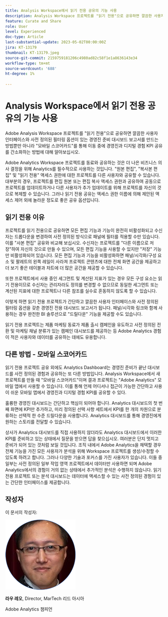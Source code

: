 ```yaml
---
title: Analysis Workspace에서 읽기 전용 공유의 기능 사용
description: Analysis Workspace 프로젝트를 "읽기 전용"으로 공유하면 깔끔한 사용자 인터페이스와 사전 정의된 필터링 옵션이 있는 경영진 준비 대시보드 보고서를 만드는 방법뿐만 아니라 "모바일 스코어카드"를 통해 이동 중에 경영진과 디지털 경험 KPI를 공유하는 작업을 간소화하는 방법에 대해 알아보십시오.
feature: Curate and Share
role: User
level: Experienced
doc-type: Article
last-substantial-update: 2023-05-02T00:00:00Z
jira: KT-13179
thumbnail: KT-13179.jpeg
source-git-commit: 2159759181206c4980ad82c58f1e1a8636143e34
workflow-type: tm+mt
source-wordcount: '688'
ht-degree: 1%

---
```



# Analysis Workspace에서 읽기 전용 공유의 기능 사용

Adobe Analysis Workspace 프로젝트를 &quot;읽기 전용&quot;으로 공유하면 깔끔한 사용자 인터페이스와 사전 정의된 필터링 옵션이 있는 경영진 준비 대시보드 보고서를 만드는 방법뿐만 아니라 &quot;모바일 스코어카드&quot;를 통해 이동 중에 경영진과 디지털 경험 KPI 공유를 간소화하는 방법에 대해 알아보십시오.

Adobe Analytics Workspace 프로젝트를 동료와 공유하는 것은 더 나은 비즈니스 의사 결정을 위해 Analytics를 필수적으로 사용하는 것입니다. &quot;원본 편집&quot;, &quot;복사본 편집&quot; 및 &quot;읽기 전용&quot; 액세스 권한에 대한 프로젝트를 다른 사용자와 공유할 수 있습니다. 대부분의 경우, 프로젝트를 편집 원본 또는 편집 복사 액세스 권한과 공유하여 공동으로 프로젝트를 업데이트하거나 다른 사용자가 추가 업데이트를 위해 프로젝트를 자신의 것으로 복제할 수 있습니다. 그러나 읽기 전용 공유는 액세스 권한 이름에 의해 제안된 액세스 제어 외에 놀라운 정도로 좋은 공유 옵션입니다.

## 읽기 전용 이유

프로젝트를 읽기 전용으로 공유하면 모든 편집 기능과 기능이 완전히 비활성화되고 수신자는 드롭다운을 변경하여 사전 정의된 방식으로 패널에 필터를 적용할 수만 있습니다. 이를 &quot;사본 편집&quot; 공유와 비교해 보십시오. 수신자는 프로젝트를 &quot;다른 이름으로 저장&quot;하여 자신의 것으로 만들 수 있으며, 모든 편집 기능을 사용할 수 있지만 &quot;저장&quot; 기능만 비활성화되어 있습니다. 모든 편집 기능과 기능을 비활성화하면 패널/시각화/구성 요소 및 팔레트의 왼쪽 레일이 사라져 프로젝트 콘텐츠에 대한 전체 화면 공간을 제공하고 더 보기 좋은 테이블과 차트에 더 많은 공간을 제공할 수 있습니다.

또한 프로젝트에서 사용 중인 세그먼트 및 계산된 지표가 있는 경우 모든 구성 요소는 읽기 전용이므로 수신자는 관리자라도 정의를 변경할 수 없으므로 동일한 세그먼트 또는 계산된 지표에 대한 프로젝트나 다른 참조를 실수로 혼동하지 않도록 할 수 있습니다.

이렇게 하면 읽기 전용 프로젝트가 간단하고 깔끔한 사용자 인터페이스와 사전 정의된 필터링 옵션을 갖춘 경영진 전용 대시보드 보고서가 됩니다. 패널/시각화 링크와 함께 사용하는 경우 완전한 BI 솔루션으로 &quot;드릴다운&quot; 기능을 제공할 수도 있습니다.

읽기 전용 프로젝트는 제품 마케팅 동료가 제품 출시 캠페인을 유도하고 사전 정의된 전환 및 마케팅 채널 분류가 있는 캠페인 대시보드를 제공하는 등 Adobe Analytics 경험이 적은 사용자와 데이터를 공유하는 데에도 유용합니다.

## 다른 방법 - 모바일 스코어카드

읽기 전용 프로젝트 공유 외에도 Analytics Dashboard는 경영진 준비가 끝난 대시보드를 사전 정의된 경험과 공유하는 또 다른 방법입니다. Analysis Workspace에서 새 프로젝트를 만들 때 &quot;모바일 스코어카드&quot;이며 결과 프로젝트는 &quot;Adobe Analytics&quot; 모바일 앱에서 사용할 수 있습니다. 이를 통해 언제 어디서나 접근이 가능한 간단하고 사용이 쉬운 모바일 앱에서 경영진과 디지털 경험 KPI를 공유할 수 있다.

훌륭한 경영진 대시보드는 간단하고 핵심이 되어야 합니다. Analytics 대시보드의 첫 번째 화면에 KPI만 추가하고, 미리 정의된 선택 사항 세트에서 KPI를 한 개의 차원으로 분류하는 선택적 한 수준 드릴다운을 사용합니다. Analytics 대시보드를 통해 경영진에게 원하는 스토리를 전달할 수 있습니다.

상사가 Analytics 대시보드를 직접 사용하지 않더라도 Analytics 대시보드에서 이러한 KPI를 준비하고 있는 상태에서 질문을 받으면 답을 찾으십시오. 여러분은 단지 멋지고 준비가 되어 있는 것처럼 보일 것입니다.
조직 내에서 Adobe Analytics을 채택할 경우 전체 기능을 가진 모든 사용자가 분석을 위해 Workspace 프로젝트를 생성/수정할 수 있도록 하려고 합니다. 그러나 다양한 기술과 포커스를 가진 사용자가 있습니다. 이들 중 일부는 사전 정의된 일부 작업 영역 프로젝트에서 데이터만 사용하면 되며 Adobe Analytics에서의 경험이 거의 없는 상태에서 추가적인 분석은 수행하지 않습니다. 읽기 전용 프로젝트 또는 분석 대시보드는 데이터에 액세스할 수 있는 사전 정의된 경험이 있는 간단한 인터페이스를 제공합니다.

## 작성자

이 문서의 작성자:

![라우 레오](assets/leo_headshot.png)

**라우 레오**, Director, MarTech 리드 아시아

Adobe Analytics 챔피언
